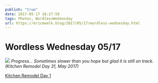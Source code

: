 ```yaml
---
publish: "true"
date: 2017-05-17 16:27:59
tags: Photos, WordlessWednesday
url: https://ericmwalk.blog/2017/05/17/wordless-wednesday.html
---
```


# Wordless Wednesday 05/17

![](https://ericmwalk.blog/uploads/2022/7b22e73399.jpg)
*Progress... Sometimes slower than you hope but glad it is still on track. (Kitchen Remodel Day 31, May 2017)</em>*

<a href="https://ericmwalk.blog/2017/04/19/wordless-wednesday.html">Kitchen Remodel Day 1</a>
